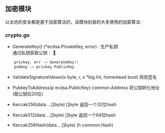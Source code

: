 ## 加密模块 

以太坊的安全都是基于加密算法的，该模块封装的大多使用的加密算法:  

### crypto.go

+ GenerateKey() (*ecdsa.PrivateKey, error) : 生产私钥  
通过私钥获取公钥： 
```go
    privkey, err := GenerateKey()
    pubkey := privkey.PublicKey
```

+ ValidateSignatureValues(v byte, r, s *big.Int, homestead bool) 校验签名  

+ PubkeyToAddress(p ecdsa.PublicKey) common.Address 将公钥转化地址(取公钥后20位) 

+ Keccak256(data ...[]byte) []byte  返回一个32位hash  

+ Keccak512(data ...[]byte) []byte  返回一个64位hash  

+ Keccak256Hash(data ...[]byte) (h common.Hash)  

